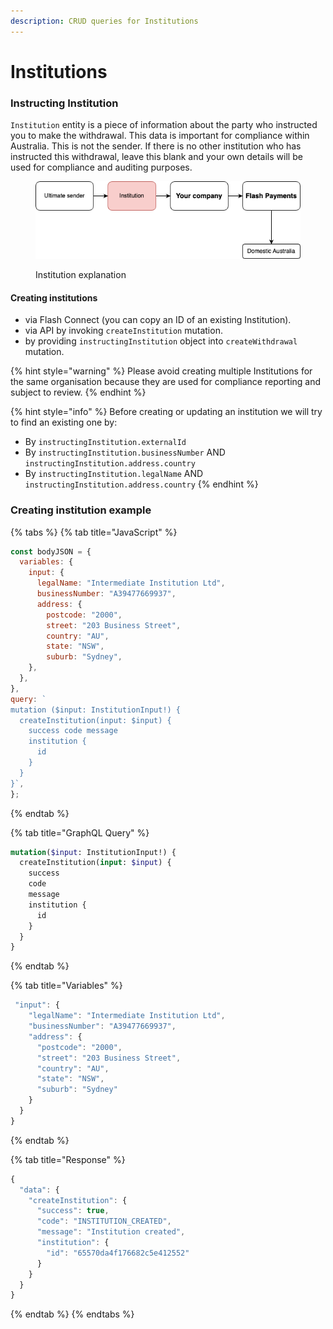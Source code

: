 ```yaml
---
description: CRUD queries for Institutions
---
```


# Institutions

### Instructing Institution

`Institution` entity is a piece of information about the party who instructed you to make the withdrawal. This data is important for compliance within Australia. This is not the sender. If there is no other institution who has instructed this withdrawal, leave this blank and your own details will be used for compliance and auditing purposes.&#x20;

<figure><img src="../.gitbook/assets/image (2).png" alt=""><figcaption><p>Institution explanation</p></figcaption></figure>

#### Creating institutions

* via Flash Connect (you can copy an ID of an existing Institution).&#x20;
* via API by invoking `createInstitution` mutation.&#x20;
* by providing `instructingInstitution` object into `createWithdrawal` mutation.&#x20;

{% hint style="warning" %}
Please avoid creating multiple Institutions for the same organisation because they are used for compliance reporting and subject to review.&#x20;
{% endhint %}

{% hint style="info" %}
Before creating or updating an institution we will try to find an existing one by:&#x20;

* By `instructingInstitution.externalId`
* By `instructingInstitution.businessNumber` AND `instructingInstitution.address.country`
* By `instructingInstitution.legalName` AND `instructingInstitution.address.country`
{% endhint %}



### Creating institution example

{% tabs %}
{% tab title="JavaScript" %}
```javascript
const bodyJSON = {
  variables: {
    input: {
      legalName: "Intermediate Institution Ltd",
      businessNumber: "A39477669937",
      address: {
        postcode: "2000",
        street: "203 Business Street",
        country: "AU",
        state: "NSW",
        suburb: "Sydney",
    },
  },
},
query: `
mutation ($input: InstitutionInput!) {
  createInstitution(input: $input) {
    success code message    
    institution {     
      id    
    }  
  }
}`,
};
```
{% endtab %}

{% tab title="GraphQL Query" %}
```graphql
mutation($input: InstitutionInput!) {
  createInstitution(input: $input) {
    success
    code
    message
    institution {
      id
    }
  }
}
```
{% endtab %}

{% tab title="Variables" %}
```javascript
 "input": {
    "legalName": "Intermediate Institution Ltd",
    "businessNumber": "A39477669937",
    "address": {
      "postcode": "2000",
      "street": "203 Business Street",
      "country": "AU",
      "state": "NSW",
      "suburb": "Sydney"
    }
  }
}
```
{% endtab %}

{% tab title="Response" %}
```javascript
{
  "data": {
    "createInstitution": {
      "success": true,
      "code": "INSTITUTION_CREATED",
      "message": "Institution created",
      "institution": {
        "id": "65570da4f176682c5e412552"
      }
    }
  }
}
```
{% endtab %}
{% endtabs %}
